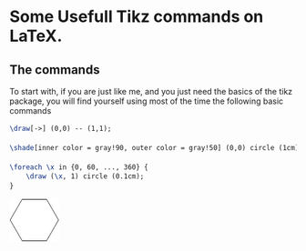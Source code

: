 # Some Usefull Tikz commands on LaTeX.

## The commands

To start with, if you are just like me, and you just need the basics of the
tikz package, you will find yourself using most of the time the following 
basic commands

```latex
\draw[->] (0,0) -- (1,1);

\shade[inner color = gray!90, outer color = gray!50] (0,0) circle (1cm);

\foreach \x in {0, 60, ..., 360} {
    \draw (\x, 1) circle (0.1cm);
}
```

![](Images/hexagon.png)
